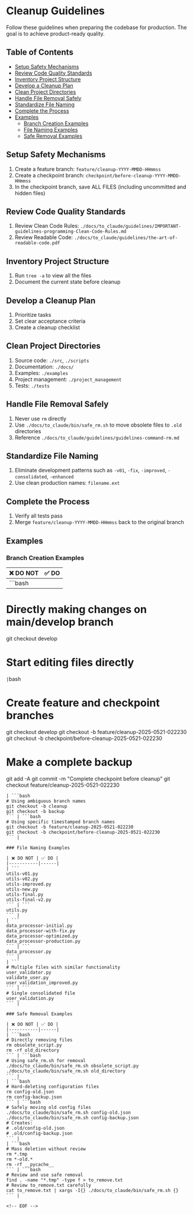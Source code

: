 <!-- ---
!-- Timestamp: 2025-05-21 02:22:31
!-- Author: ywatanabe
!-- File: /home/ywatanabe/.dotfiles/.claude/to_claude/guidelines/IMPORTANT-guidelines-programming-Cleanup-Rules.md
!-- --- -->

# Cleanup Guidelines

Follow these guidelines when preparing the codebase for production. The goal is to achieve product-ready quality.

## Table of Contents
- [Setup Safety Mechanisms](#setup-safety-mechanisms)
- [Review Code Quality Standards](#review-code-quality-standards)
- [Inventory Project Structure](#inventory-project-structure)
- [Develop a Cleanup Plan](#develop-a-cleanup-plan)
- [Clean Project Directories](#clean-project-directories)
- [Handle File Removal Safely](#handle-file-removal-safely)
- [Standardize File Naming](#standardize-file-naming)
- [Complete the Process](#complete-the-process)
- [Examples](#examples)
  - [Branch Creation Examples](#branch-creation-examples)
  - [File Naming Examples](#file-naming-examples)
  - [Safe Removal Examples](#safe-removal-examples)

## Setup Safety Mechanisms
1. Create a feature branch: `feature/cleanup-YYYY-MMDD-HHmmss`
2. Create a checkpoint branch: `checkpoint/before-cleanup-YYYY-MMDD-HHmmss`
3. In the checkpoint branch, save ALL FILES (including uncommitted and hidden files)

## Review Code Quality Standards
1. Review Clean Code Rules: `./docs/to_claude/guidelines/IMPORTANT-guidelines-programming-Clean-Code-Rules.md`
2. Review Readable Code: `./docs/to_claude/guidelines/the-art-of-readable-code.pdf`

## Inventory Project Structure
1. Run `tree -a` to view all the files
2. Document the current state before cleanup

## Develop a Cleanup Plan
1. Prioritize tasks
2. Set clear acceptance criteria
3. Create a cleanup checklist

## Clean Project Directories
1. Source code: `./src`, `./scripts`
2. Documentation: `./docs/`
3. Examples: `./examples`
4. Project management: `./project_management`
5. Tests: `./tests`

## Handle File Removal Safely
1. Never use `rm` directly
2. Use `./docs/to_claude/bin/safe_rm.sh` to move obsolete files to `.old` directories
3. Reference `./docs/to_claude/guidelines/guidelines-command-rm.md`

## Standardize File Naming
1. Eliminate development patterns such as `-v01`, `-fix`, `-improved`, `-consolidated`, `-enhanced`
2. Use clean production names: `filename.ext`

## Complete the Process
1. Verify all tests pass
2. Merge `feature/cleanup-YYYY-MMDD-HHmmss` back to the original branch

## Examples

### Branch Creation Examples

| ❌ DO NOT | ✅ DO |
|-----------|------|
| ```bash
# Directly making changes on main/develop branch
git checkout develop
# Start editing files directly
``` | ```bash
# Create feature and checkpoint branches
git checkout develop
git checkout -b feature/cleanup-2025-0521-022230
git checkout -b checkpoint/before-cleanup-2025-0521-022230
# Make a complete backup
git add -A
git commit -m "Complete checkpoint before cleanup"
git checkout feature/cleanup-2025-0521-022230
``` |
| ```bash
# Using ambiguous branch names
git checkout -b cleanup
git checkout -b backup
``` | ```bash
# Using specific timestamped branch names
git checkout -b feature/cleanup-2025-0521-022230
git checkout -b checkpoint/before-cleanup-2025-0521-022230
``` |

### File Naming Examples

| ❌ DO NOT | ✅ DO |
|-----------|------|
| ```
utils-v01.py
utils-v02.py
utils-improved.py
utils-new.py
utils-final.py
utils-final-v2.py
``` | ```
utils.py
``` |
| ```
data_processor-initial.py
data_processor-with-fix.py
data_processor-optimized.py
data_processor-production.py
``` | ```
data_processor.py
``` |
| ```
# Multiple files with similar functionality
user_validator.py
validate_user.py
user_validation_improved.py
``` | ```
# Single consolidated file
user_validation.py
``` |

### Safe Removal Examples

| ❌ DO NOT | ✅ DO |
|-----------|------|
| ```bash
# Directly removing files
rm obsolete_script.py
rm -rf old_directory
``` | ```bash
# Using safe_rm.sh for removal
./docs/to_claude/bin/safe_rm.sh obsolete_script.py
./docs/to_claude/bin/safe_rm.sh old_directory
``` |
| ```bash
# Hard-deleting configuration files
rm config-old.json
rm config-backup.json
``` | ```bash
# Safely moving old config files
./docs/to_claude/bin/safe_rm.sh config-old.json
./docs/to_claude/bin/safe_rm.sh config-backup.json
# Creates:
# .old/config-old.json
# .old/config-backup.json
``` |
| ```bash
# Mass deletion without review
rm *.tmp
rm *-old.*
rm -rf __pycache__
``` | ```bash
# Review and use safe removal
find . -name "*.tmp" -type f > to_remove.txt
# Review to_remove.txt carefully
cat to_remove.txt | xargs -I{} ./docs/to_claude/bin/safe_rm.sh {}
``` |

<!-- EOF -->